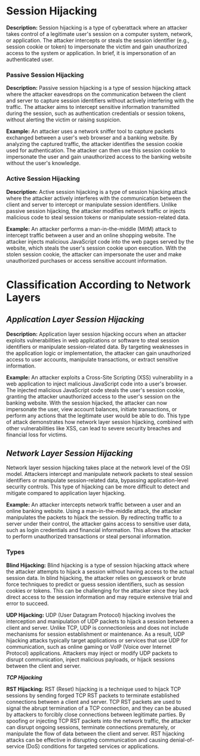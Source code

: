 # Session Hijacking
**Description:**
Session hijacking is a type of cyberattack where an attacker takes control of a legitimate user's session on a computer system, network, or application. The attacker intercepts or steals the session identifier (e.g., session cookie or token) to impersonate the victim and gain unauthorized access to the system or application. In brief, it is impersonation of an authenticated user.

### Passive Session Hijacking
**Description:**
Passive session hijacking is a type of session hijacking attack where the attacker eavesdrops on the communication between the client and server to capture session identifiers without actively interfering with the traffic. The attacker aims to intercept sensitive information transmitted during the session, such as authentication credentials or session tokens, without alerting the victim or raising suspicion.

**Example:**
An attacker uses a network sniffer tool to capture packets exchanged between a user's web browser and a banking website. By analyzing the captured traffic, the attacker identifies the session cookie used for authentication. The attacker can then use this session cookie to impersonate the user and gain unauthorized access to the banking website without the user's knowledge.

### Active Session Hijacking
**Description:**
Active session hijacking is a type of session hijacking attack where the attacker actively interferes with the communication between the client and server to intercept or manipulate session identifiers. Unlike passive session hijacking, the attacker modifies network traffic or injects malicious code to steal session tokens or manipulate session-related data.

**Example:**
An attacker performs a man-in-the-middle (MitM) attack to intercept traffic between a user and an online shopping website. The attacker injects malicious JavaScript code into the web pages served by the website, which steals the user's session cookie upon execution. With the stolen session cookie, the attacker can impersonate the user and make unauthorized purchases or access sensitive account information.

# Classification According to Network Layers

## ***Application Layer Session Hijacking***
**Description:**
Application layer session hijacking occurs when an attacker exploits vulnerabilities in web applications or software to steal session identifiers or manipulate session-related data. By targeting weaknesses in the application logic or implementation, the attacker can gain unauthorized access to user accounts, manipulate transactions, or extract sensitive information.

**Example:**
An attacker exploits a Cross-Site Scripting (XSS) vulnerability in a web application to inject malicious JavaScript code into a user's browser. The injected malicious JavaScript code steals the user's session cookie, granting the attacker unauthorized access to the user's session on the banking website. With the session hijacked, the attacker can now impersonate the user, view account balances, initiate transactions, or perform any actions that the legitimate user would be able to do. This type of attack demonstrates how network layer session hijacking, combined with other vulnerabilities like XSS, can lead to severe security breaches and financial loss for victims.

## ***Network Layer Session Hijacking***
Network layer session hijacking takes place at the network level of the OSI model. Attackers intercept and manipulate network packets to steal session identifiers or manipulate session-related data, bypassing application-level security controls. This type of hijacking can be more difficult to detect and mitigate compared to application layer hijacking.

**Example:**
An attacker intercepts network traffic between a user and an online banking website. Using a man-in-the-middle attack, the attacker manipulates the packets to hijack the session. By redirecting traffic to a server under their control, the attacker gains access to sensitive user data, such as login credentials and financial information. This allows the attacker to perform unauthorized transactions or steal personal information.

### Types
**Blind Hijacking:**
Blind hijacking is a type of session hijacking attack where the attacker attempts to hijack a session without having access to the actual session data. In blind hijacking, the attacker relies on guesswork or brute force techniques to predict or guess session identifiers, such as session cookies or tokens. This can be challenging for the attacker since they lack direct access to the session information and may require extensive trial and error to succeed.

**UDP Hijacking:**
UDP (User Datagram Protocol) hijacking involves the interception and manipulation of UDP packets to hijack a session between a client and server. Unlike TCP, UDP is connectionless and does not include mechanisms for session establishment or maintenance. As a result, UDP hijacking attacks typically target applications or services that use UDP for communication, such as online gaming or VoIP (Voice over Internet Protocol) applications. Attackers may inject or modify UDP packets to disrupt communication, inject malicious payloads, or hijack sessions between the client and server.

***TCP Hijacking***

**RST Hijacking:**
RST (Reset) hijacking is a technique used to hijack TCP sessions by sending forged TCP RST packets to terminate established connections between a client and server. TCP RST packets are used to signal the abrupt termination of a TCP connection, and they can be abused by attackers to forcibly close connections between legitimate parties. By spoofing or injecting TCP RST packets into the network traffic, the attacker can disrupt ongoing sessions, terminate connections prematurely, or manipulate the flow of data between the client and server. RST hijacking attacks can be effective in disrupting communication and causing denial-of-service (DoS) conditions for targeted services or applications.

